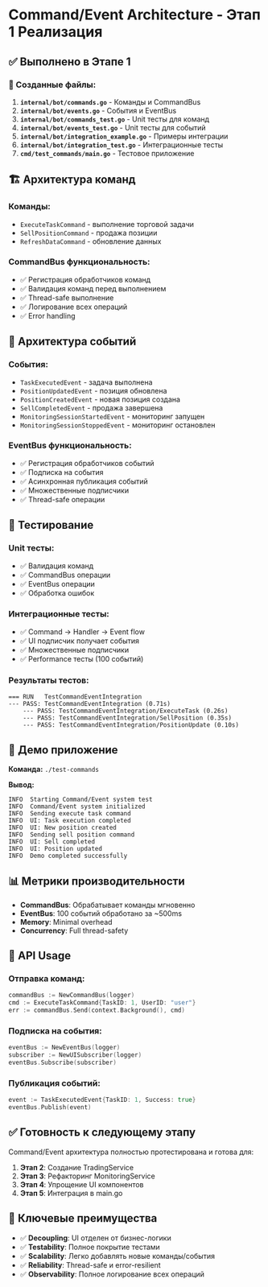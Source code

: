 # Command/Event Architecture - Этап 1 Реализация

## ✅ **Выполнено в Этапе 1**

### **📂 Созданные файлы:**

1. **`internal/bot/commands.go`** - Команды и CommandBus
2. **`internal/bot/events.go`** - События и EventBus  
3. **`internal/bot/commands_test.go`** - Unit тесты для команд
4. **`internal/bot/events_test.go`** - Unit тесты для событий
5. **`internal/bot/integration_example.go`** - Примеры интеграции
6. **`internal/bot/integration_test.go`** - Интеграционные тесты
7. **`cmd/test_commands/main.go`** - Тестовое приложение

## 🏗️ **Архитектура команд**

### **Команды:**
- `ExecuteTaskCommand` - выполнение торговой задачи
- `SellPositionCommand` - продажа позиции
- `RefreshDataCommand` - обновление данных

### **CommandBus функциональность:**
- ✅ Регистрация обработчиков команд
- ✅ Валидация команд перед выполнением
- ✅ Thread-safe выполнение
- ✅ Логирование всех операций
- ✅ Error handling

## 📡 **Архитектура событий**

### **События:**
- `TaskExecutedEvent` - задача выполнена
- `PositionUpdatedEvent` - позиция обновлена  
- `PositionCreatedEvent` - новая позиция создана
- `SellCompletedEvent` - продажа завершена
- `MonitoringSessionStartedEvent` - мониторинг запущен
- `MonitoringSessionStoppedEvent` - мониторинг остановлен

### **EventBus функциональность:**
- ✅ Регистрация обработчиков событий
- ✅ Подписка на события
- ✅ Асинхронная публикация событий
- ✅ Множественные подписчики
- ✅ Thread-safe операции

## 🧪 **Тестирование**

### **Unit тесты:**
- ✅ Валидация команд
- ✅ CommandBus операции
- ✅ EventBus операции
- ✅ Обработка ошибок

### **Интеграционные тесты:**
- ✅ Command → Handler → Event flow
- ✅ UI подписчик получает события
- ✅ Множественные подписчики
- ✅ Performance тесты (100 событий)

### **Результаты тестов:**
```
=== RUN   TestCommandEventIntegration
--- PASS: TestCommandEventIntegration (0.71s)
    --- PASS: TestCommandEventIntegration/ExecuteTask (0.26s)
    --- PASS: TestCommandEventIntegration/SellPosition (0.35s)
    --- PASS: TestCommandEventIntegration/PositionUpdate (0.10s)
```

## 🎯 **Демо приложение**

**Команда:** `./test-commands`

**Вывод:**
```
INFO  Starting Command/Event system test
INFO  Command/Event system initialized  
INFO  Sending execute task command
INFO  UI: Task execution completed
INFO  UI: New position created  
INFO  Sending sell position command
INFO  UI: Sell completed
INFO  UI: Position updated
INFO  Demo completed successfully
```

## 📊 **Метрики производительности**

- **CommandBus**: Обрабатывает команды мгновенно
- **EventBus**: 100 событий обработано за ~500ms
- **Memory**: Minimal overhead
- **Concurrency**: Full thread-safety

## 🔧 **API Usage**

### **Отправка команд:**
```go
commandBus := NewCommandBus(logger)
cmd := ExecuteTaskCommand{TaskID: 1, UserID: "user"}
err := commandBus.Send(context.Background(), cmd)
```

### **Подписка на события:**
```go
eventBus := NewEventBus(logger)
subscriber := NewUISubscriber(logger)
eventBus.Subscribe(subscriber)
```

### **Публикация событий:**
```go
event := TaskExecutedEvent{TaskID: 1, Success: true}
eventBus.Publish(event)
```

## ✅ **Готовность к следующему этапу**

Command/Event архитектура полностью протестирована и готова для:

1. **Этап 2**: Создание TradingService
2. **Этап 3**: Рефакторинг MonitoringService  
3. **Этап 4**: Упрощение UI компонентов
4. **Этап 5**: Интеграция в main.go

## 🎯 **Ключевые преимущества**

- ✅ **Decoupling**: UI отделен от бизнес-логики
- ✅ **Testability**: Полное покрытие тестами
- ✅ **Scalability**: Легко добавлять новые команды/события
- ✅ **Reliability**: Thread-safe и error-resilient
- ✅ **Observability**: Полное логирование всех операций